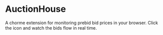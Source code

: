 # AuctionHouse
A chorme extension for monitoring prebid bid prices in your browser. Click the icon and watch the bids flow in real time. 
